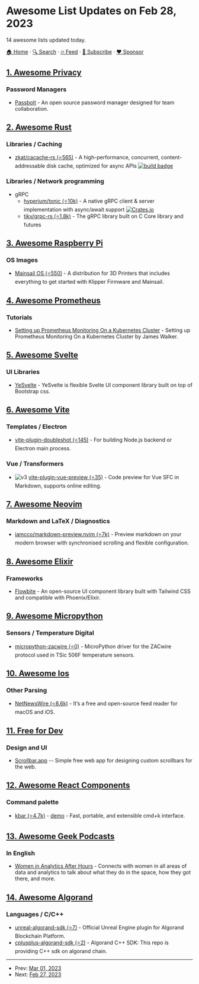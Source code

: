 # Awesome List Updates on Feb 28, 2023

14 awesome lists updated today.

[🏠 Home](/README.md) · [🔍 Search](https://www.trackawesomelist.com/search/) · [🔥 Feed](https://www.trackawesomelist.com/rss.xml) · [📮 Subscribe](https://trackawesomelist.us17.list-manage.com/subscribe?u=d2f0117aa829c83a63ec63c2f&id=36a103854c) · [❤️  Sponsor](https://github.com/sponsors/theowenyoung)



## [1. Awesome Privacy](/content/pluja/awesome-privacy/README.md)

### Password Managers

*   [Passbolt](https://www.passbolt.com) - An open source password manager designed for team collaboration.

## [2. Awesome Rust](/content/rust-unofficial/awesome-rust/README.md)

### Libraries / Caching

*   [zkat/cacache-rs (⭐565)](https://github.com/zkat/cacache-rs) - A high-performance, concurrent, content-addressable disk cache, optimized for async APIs [![build badge](https://github.com/zkat/cacache-rs/workflows/CI/badge.svg)](https://github.com/zkat/cacache-rs/actions/workflows/ci.yml)

### Libraries / Network programming

*   gRPC
    *   [hyperium/tonic (⭐10k)](https://github.com/hyperium/tonic) - A native gRPC client & server implementation with async/await support [![Crates.io](https://img.shields.io/crates/v/tonic)](https://crates.io/crates/tonic)
    *   [tikv/grpc-rs (⭐1.8k)](https://github.com/tikv/grpc-rs) - The gRPC library built on C Core library and futures

## [3. Awesome Raspberry Pi](/content/thibmaek/awesome-raspberry-pi/README.md)

### OS Images

*   [Mainsail OS (⭐550)](https://github.com/mainsail-crew/MainsailOS) - A distribution for 3D Printers that includes everything to get started with Klipper Firmware and Mainsail.

## [4. Awesome Prometheus](/content/roaldnefs/awesome-prometheus/README.md)

### Tutorials

*   [Setting up Prometheus Monitoring On a Kubernetes Cluster](https://spacelift.io/blog/prometheus-kubernetes) - Setting up Prometheus Monitoring On a Kubernetes Cluster by James Walker.

## [5. Awesome Svelte](/content/TheComputerM/awesome-svelte/README.md)

### UI Libraries

*   [YeSvelte](https://www.yesvelte.com/) - YeSvelte is flexible Svelte UI component library built on top of Bootstrap css.

## [6. Awesome Vite](/content/vitejs/awesome-vite/README.md)

### Templates / Electron

*   [vite-plugin-doubleshot (⭐145)](https://github.com/Doubleshotjs/doubleshot/tree/main/packages/plugin-vite) - For building Node.js backend or Electron main process.

### Vue / Transformers

*   ![v3](https://img.shields.io/badge/-v3-35495e) [vite-plugin-vue-preview (⭐35)](https://github.com/liting-yes/vite-plugin-vue-preview) - Code preview for Vue SFC in Markdown, supports online editing.

## [7. Awesome Neovim](/content/rockerBOO/awesome-neovim/README.md)

### Markdown and LaTeX / Diagnostics

*   [iamcco/markdown-preview.nvim (⭐7k)](https://github.com/iamcco/markdown-preview.nvim) - Preview markdown on your modern browser with synchronised scrolling and flexible configuration.

## [8. Awesome Elixir](/content/h4cc/awesome-elixir/README.md)

### Frameworks

*   [Flowbite](https://flowbite.com/docs/getting-started/phoenix/) - An open-source UI component library built with Tailwind CSS and compatible with Phoenix/Elixir.

## [9. Awesome Micropython](/content/mcauser/awesome-micropython/README.md)

### Sensors / Temperature Digital

*   [micropython-zacwire (⭐0)](https://github.com/mdaeron/micropython-zacwire) - MicroPython driver for the ZACwire protocol used in TSic 506F temperature sensors.

## [10. Awesome Ios](/content/vsouza/awesome-ios/README.md)

### Other Parsing

*   [NetNewsWire (⭐8.6k)](https://github.com/Ranchero-Software/NetNewsWire) - It’s a free and open-source feed reader for macOS and iOS.

## [11. Free for Dev](/content/ripienaar/free-for-dev/README.md)

### Design and UI

*   [Scrollbar.app](https://scrollbar.app) -- Simple free web app for designing custom scrollbars for the web.

## [12. Awesome React Components](/content/brillout/awesome-react-components/README.md)

### Command palette

*   [kbar (⭐4.7k)](https://github.com/timc1/kbar) - [demo](https://kbar.vercel.app) - Fast, portable, and extensible cmd+k interface.

## [13. Awesome Geek Podcasts](/content/ayr-ton/awesome-geek-podcasts/README.md)

### In English

*   [Women in Analytics After Hours](https://www.womeninanalytics.com/podcast) - Connects with women in all areas of data and analytics to talk about what they do in the space, how they got there, and more.

## [14. Awesome Algorand](/content/aorumbayev/awesome-algorand/README.md)

### Languages / C/C++

*   [unreal-algorand-sdk (⭐7)](https://github.com/Wisdom-Labs/Algorand-Unreal-Engine-SDK) - Official Unreal Engine plugin for Algorand Blockchain Platform.
*   [cplusplus-algorand-sdk (⭐2)](https://github.com/Wisdom-Labs/Algorand-CPlusPlus-SDK) - Algorand C++ SDK: This repo is providing C++ sdk on algorand chain.

---

- Prev: [Mar 01, 2023](/content/2023/03/01/README.md)
- Next: [Feb 27, 2023](/content/2023/02/27/README.md)